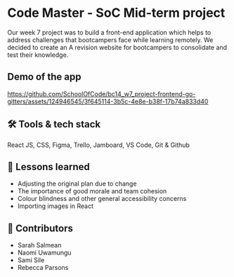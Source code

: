 # Code Master - SoC Mid-term project 
Our week 7 project was to build a front-end application which helps to address challenges that bootcampers face while learning remotely. We decided to create an A revision website for bootcampers to consolidate and test their knowledge.

## Demo of the app 

https://github.com/SchoolOfCode/bc14_w7_project-frontend-go-gitters/assets/124946545/3f645114-3b5c-4e8e-b38f-17b74a833d40

## 🛠️ Tools & tech stack 
React JS, CSS, Figma, Trello, Jamboard, VS Code, Git & Github 

## 🏫 Lessons learned 
- Adjusting the original plan due to change
- The importance of good morale and team cohesion 
- Colour blindness and other general accessibility concerns
- Importing images in React 

## 🤝 Contributors 
- Sarah Salmean 
- Naomi Uwamungu
- Sami Sile 
- Rebecca Parsons 
